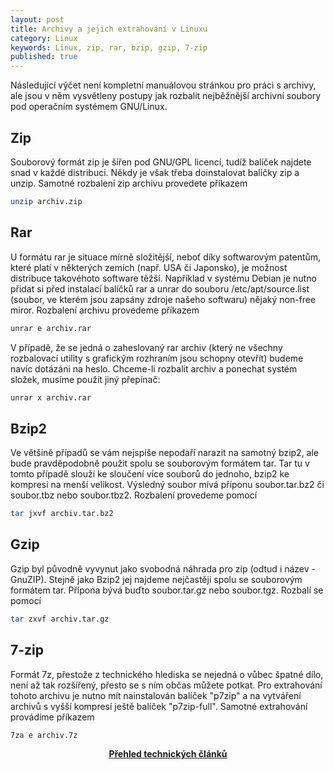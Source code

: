 ```yaml
---
layout: post
title: Archivy a jejich extrahování v Linuxu
category: Linux
keywords: Linux, zip, rar, bzip, gzip, 7-zip
published: true
---
```


Následující výčet není kompletní manuálovou stránkou pro práci s archivy, ale jsou v něm vysvětleny postupy jak rozbalit nejběžnější archivní soubory pod operačním systémem GNU/Linux.

## Zip

Souborový formát zip je šířen pod GNU/GPL licencí, tudíž balíček najdete snad v každé distribuci. Někdy je však třeba doinstalovat balíčky zip a unzip. Samotné rozbalení zip archivu provedete příkazem

```bash
unzip archiv.zip
```

## Rar

U formátu rar je situace mírně složitější, neboť díky softwarovým patentům, které platí v některých zemích (např. USA či Japonsko), je možnost distribuce takovéhoto software těžší. Například v systému Debian je nutno přidat si před instalací balíčků rar a unrar do souboru /etc/apt/source.list (soubor, ve kterém jsou zapsány zdroje našeho softwaru) nějaký non-free miror. Rozbalení archivu provedeme příkazem

```bash
unrar e archiv.rar
```

V případě, že se jedná o zaheslovaný rar archiv (který ne všechny rozbalovací utility s grafickým rozhraním jsou schopny otevřít) budeme navíc dotázáni na heslo. Chceme-li rozbalit archiv a ponechat systém složek, musíme použít jiný přepínač:

```bash
unrar x archiv.rar
```

## Bzip2

Ve většině případů se vám nejspíše nepodaří narazit na samotný bzip2, ale bude pravděpodobně použit spolu se souborovým formátem tar. Tar tu v tomto případě slouží ke sloučení více souborů do jednoho, bzip2 ke kompresi na menší velikost. Výsledný soubor mívá příponu soubor.tar.bz2 či soubor.tbz nebo soubor.tbz2. Rozbalení provedeme pomocí

```bash
tar jxvf archiv.tar.bz2
```

## Gzip

Gzip byl původně vyvynut jako svobodná náhrada pro zip (odtud i název - GnuZIP). Stejně jako Bzip2 jej najdeme nejčastěji spolu se souborovým formátem tar. Přípona bývá buďto soubor.tar.gz nebo soubor.tgz. Rozbalí se pomocí

```bash
tar zxvf archiv.tar.gz
```

## 7-zip

Formát 7z, přestože z technického hlediska se nejedná o vůbec špatné dílo, není až tak rozšířený, přesto se s ním občas můžete potkat. Pro extrahování tohoto archivu je nutno mít nainstalován balíček "p7zip" a na vytváření archivů s vyšší kompresí ještě balíček "p7zip-full". Samotné extrahování provádíme příkazem

```bash
7za e archiv.7z
```

<center><b><a href="../">Přehled technických článků</a></b></center>
